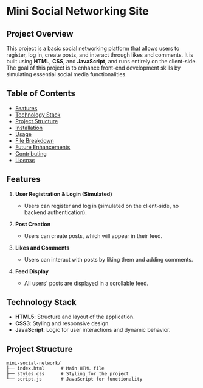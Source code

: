 # Mini Social Networking Site


## Project Overview


This project is a basic social networking platform that allows users to register, log in, create posts, and interact through likes and comments. It is built using **HTML**, **CSS**, and **JavaScript**, and runs entirely on the client-side. The goal of this project is to enhance front-end development skills by simulating essential social media functionalities.


## Table of Contents


- [Features](#features)
- [Technology Stack](#technology-stack)
- [Project Structure](#project-structure)
- [Installation](#installation)
- [Usage](#usage)
- [File Breakdown](#file-breakdown)
- [Future Enhancements](#future-enhancements)
- [Contributing](#contributing)
- [License](#license)


## Features


1. **User Registration & Login (Simulated)**
   - Users can register and log in (simulated on the client-side, no backend authentication).
   
2. **Post Creation**
   - Users can create posts, which will appear in their feed.
   
3. **Likes and Comments**
   - Users can interact with posts by liking them and adding comments.
   
4. **Feed Display**
   - All users' posts are displayed in a scrollable feed.


## Technology Stack


- **HTML5**: Structure and layout of the application.
- **CSS3**: Styling and responsive design.
- **JavaScript**: Logic for user interactions and dynamic behavior.


## Project Structure


```
mini-social-network/
├── index.html      # Main HTML file
├── styles.css      # Styling for the project
└── script.js       # JavaScript for functionality
```

